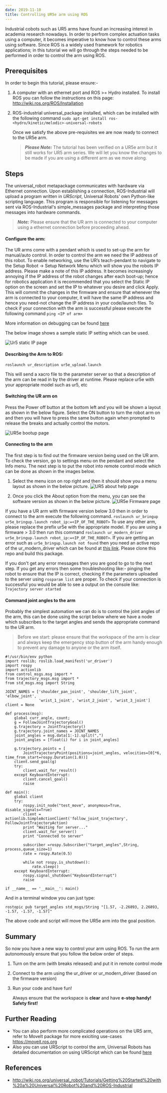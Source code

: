 ```yaml
---
date: 2019-11-10
title: Controlling UR5e arm using ROS
---
```


Industrial cobots such as UR5 arms have found an increasing interest in academia research nowadays. In order to perfrom complex actuation tasks using a computer, it becomes imperative to know how to control these arms using software. Since ROS is a widely used framework for robotics applications; in this tutorial we will go through the steps needed to be performed in order to control the arm using ROS.

## Prerequisites

In order to begin this tutorial, please ensure:-

1. A computer with an ethernet port and ROS >= Hydro installed. To install ROS you can follow the instructions on this page: http://wiki.ros.org/ROS/Installation

2. ROS-industrial universal\_package installed, which can be installed with the following command `sudo apt-get install ros-<hydro/kinetic/melodic>-universal-robots`
   
   Once we satisfy the above pre-requisites we are now ready to connect to the UR5e arm.
   
   > **_Please Note:_** The tutorial has been verified on a UR5e arm but it  still works for UR5 arm series. We will let you know the changes to be made if you are using a different arm as we move along.

## Steps

The universal_robot metapackage communicates with hardware via Ethernet connection. Upon establishing a connection, ROS-Industrial will upload a program written in *URScript*, Universal Robots' own Python-like scripting language. This program is responsible for listening for messages sent via ROS-Industrial's simple_messages package and interpreting those messages into hardware commands.

> ***Note:*** Please ensure that the UR arm is connected to your computer using a ethernet connection before proceeding ahead.

#### Configure the arm:

The UR arms come with a pendant which is used to set-up the arm for manual/auto control. In order to control the arm we need the IP address of this robot. To enable networking, use the UR’s teach-pendant to navigate to the Setup Robot -> Setup Network Menu which will show you the robots IP address. Please make a note of this IP address. It becomes increasingly annoying if the IP address of the robot changes after each boot-up; hence for robotics application it is recommended that you select the Static IP option on the screen and set the IP to whatever you desire and click Apply. This will commit the changes in the firmware and ensure that whenever the arm is connected to your computer, it will have the same IP address and hence you need-not change the IP address in your code/launch files. To check if your connection with the arm is successful please execute the following command `ping <IP of arm>`

More information on debugging can be found [here](http://wiki.ros.org/universal_robot/Tutorials/Getting%20Started%20with%20a%20Universal%20Robot%20and%20ROS-Industrial)

The below image shows a sample static IP setting which can be used.

![Ur5 static IP page](assets/UR5e_static_ip.JPG)

#### Describing the Arm to ROS:

`roslaunch ur_description ur5e_upload.launch`

This will send a xacro file to the parameter server so that a description of the arm can be read in by the driver at runtime. Please replace ur5e with your appropriate model such as ur5, etc

#### Switching the UR arm on

Press the Power off button at the bottom left and you will be shown a layout as shown in the below figure. Select the ON button to turn the robot arm on and then you will have to press the same button again when prompted to release the breaks and actually control the motors.

![UR5e bootup page](assets/UR5e_bootup.JPG)

#### 

#### Connecting to the arm

The first step is to find out the firmware version being used on the UR arm. To check the version, go to settings menu on the pendant and select the Info menu. The next step is to put the robot into remote control mode which can be done as shown in the images below.

1. Select the menu icon on rop right and then it should show you a menu layout as shown in the below picture.  ![UR5 about help page](assets/UR5e_about_button.jpg)

2. Once you click the About option from the menu, you can see the software version as shown in the below picture. ![UR5e Firmware page](assets/UR5e_about_page.jpg)

If you have a UR arm with firmware version below 3.0 then in order to connect to the arm execute the following command. `roslaunch ur_bringup ur5e_bringup.launch robot_ip:=<IP_OF_THE_ROBOT>` To use any other arm, please replace the prefix ur5e with the appropriate model. If you are using a firmware > 3.0 then run this command `roslaunch ur_modern_driver ur5e_bringup.launch robot_ip:=<IP_OF_THE_ROBOT>`. If you are getting an error such as `ur5e_bringup.launch not found` then you need an active repo of the ur\_modern\_driver which can be found at [this link](https://github.com/UniversalRobots/Universal_Robots_ROS_Driver/tree/master/ur_robot_driver). Please clone this repo and build this package.

If you don't get any error messages then you are good to go to the next step. If you get any errors then some troubleshooting like:- pinging the robot to ensure that the IP is correct, checking if the parameters uploaded to the server using `rosparam list` are proper. To check if your connection is successful you would be able to see a output on the console like: ```Trajectory server started```

#### Command joint angles to the arm

Probably the simplest automation we can do is to control the joint angles of the arm, this can be done using the script below where we have a node which subscribes to the target angles and sends the appropriate command to the UR arm.

> Before we start: please ensure that the workspace of the arm is clear and always keep the emergency stop button of the arm handy enough to prevent any damage to anyone or the arm itself.

```
#!/usr/bin/env python
import roslib; roslib.load_manifest('ur_driver')
import rospy
import actionlib
from control_msgs.msg import *
from trajectory_msgs.msg import *
from std_msgs.msg import String

JOINT_NAMES = ['shoulder_pan_joint', 'shoulder_lift_joint', 'elbow_joint',
               'wrist_1_joint', 'wrist_2_joint', 'wrist_3_joint']
client = None

def process(msg):
    global curr_angle, count;
    g = FollowJointTrajectoryGoal()
    g.trajectory = JointTrajectory()
    g.trajectory.joint_names = JOINT_NAMES
    joint_angles = msg.data[1:-1].split(",")
    joint_angles = [float(i) for i in joint_angles]

    g.trajectory.points = [
        JointTrajectoryPoint(positions=joint_angles, velocities=[0]*6, time_from_start=rospy.Duration(1.0))]
    client.send_goal(g)
    try:
        client.wait_for_result()
    except KeyboardInterrupt:
        client.cancel_goal()
        raise

def main():
    global client
    try:
        rospy.init_node("test_move", anonymous=True, disable_signals=True)
        client = actionlib.SimpleActionClient('follow_joint_trajectory', FollowJointTrajectoryAction)
        print "Waiting for server..."
        client.wait_for_server()
        print "Connected to server"

        subscriber =rospy.Subscriber("target_angles",String, process,queue_size=1)
        rate = rospy.Rate(0.5)

        while not rospy.is_shutdown():
            rate.sleep()
    except KeyboardInterrupt:
        rospy.signal_shutdown("KeyboardInterrupt")
        raise

if __name__ == '__main__': main()
```

And in a terminal window you can just type:

```
rostopic pub target_angles std_msgs/String "[1.57, -2.26893, 2.26893, -1.57, -1.57, -1.57]"
```

The above code and script will move the UR5e arm into the goal position.

## Summary

So now you have a new way to control your arm using ROS. To run the arm autonomously ensure that you follow the below order of steps.

1. Turn on the arm (with breaks released) and put it in remote control mode

2. Connect to the arm using the ur\_driver or ur\_modern\_driver (based on the firmware version)

3. Run your code and have fun!
   
   Always ensure that the workspace is **clear** and have **e-stop handy!**  **Safety first!**

## Further Reading

- You can also perform more complicated operations on the UR5 arm, refer to MoveIt package for more exiciting use-cases https://moveit.ros.org
- Also you can use URScript to control the arm, Universal Robots has detailed documentation on using URScript which can be found [here](https://s3-eu-west-1.amazonaws.com/ur-support-site/18679/scriptmanual_en.pdf)

## References

- http://wiki.ros.org/universal_robot/Tutorials/Getting%20Started%20with%20a%20Universal%20Robot%20and%20ROS-Industrial
